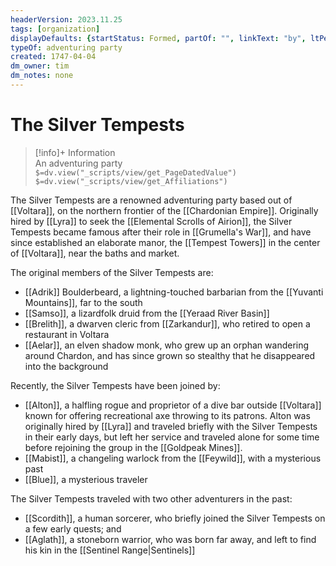 ```yaml
---
headerVersion: 2023.11.25
tags: [organization]
displayDefaults: {startStatus: Formed, partOf: "", linkText: "by", ltPerson: "by"}
typeOf: adventuring party
created: 1747-04-04
dm_owner: tim
dm_notes: none
---
```

# The Silver Tempests
>[!info]+ Information  
> An adventuring party  
> `$=dv.view("_scripts/view/get_PageDatedValue")`  
> `$=dv.view("_scripts/view/get_Affiliations")`

The Silver Tempests are a renowned adventuring party based out of [[Voltara]], on the northern frontier of the [[Chardonian Empire]]. Originally hired by [[Lyra]] to seek the [[Elemental Scrolls of Airion]], the Silver Tempests became famous after their role in [[Grumella's War]], and have since established an elaborate manor, the [[Tempest Towers]] in the center of [[Voltara]], near the baths and market. 

The original members of the Silver Tempests are:
- [[Adrik]] Boulderbeard, a lightning-touched barbarian from the [[Yuvanti Mountains]], far to the south
- [[Samso]], a lizardfolk druid from the [[Yeraad River Basin]]
- [[Brelith]], a dwarven cleric from [[Zarkandur]], who retired to open a restaurant in Voltara
- [[Aelar]], an elven shadow monk, who grew up an orphan wandering around Chardon, and has since grown so stealthy that he disappeared into the background

Recently, the Silver Tempests have been joined by:
- [[Alton]], a halfling rogue and proprietor of a dive bar outside [[Voltara]] known for offering recreational axe throwing to its patrons. Alton was originally hired by [[Lyra]] and traveled briefly with the Silver Tempests in their early days, but left her service and traveled alone for some time before rejoining the group in the [[Goldpeak Mines]].
- [[Mabist]], a changeling warlock from the [[Feywild]], with a mysterious past
- [[Blue]], a mysterious traveler

The Silver Tempests traveled with two other adventurers in the past:
- [[Scordith]], a human sorcerer, who briefly joined the Silver Tempests on a few early quests; and
- [[Aglath]], a stoneborn warrior, who was born far away, and left to find his kin in the [[Sentinel Range|Sentinels]]

